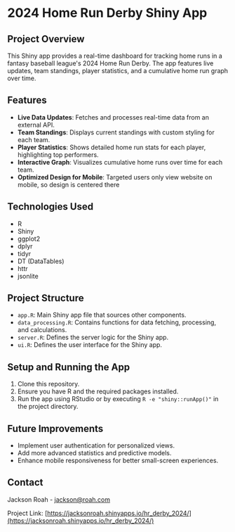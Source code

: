 # 2024 Home Run Derby Shiny App

## Project Overview
This Shiny app provides a real-time dashboard for tracking home runs in a fantasy baseball league's 2024 Home Run Derby. The app features live updates, team standings, player statistics, and a cumulative home run graph over time.

## Features
- **Live Data Updates**: Fetches and processes real-time data from an external API.
- **Team Standings**: Displays current standings with custom styling for each team.
- **Player Statistics**: Shows detailed home run stats for each player, highlighting top performers.
- **Interactive Graph**: Visualizes cumulative home runs over time for each team.
- **Optimized Design for Mobile**: Targeted users only view website on mobile, so design is centered there

## Technologies Used
- R
- Shiny
- ggplot2
- dplyr
- tidyr
- DT (DataTables)
- httr
- jsonlite

## Project Structure
- `app.R`: Main Shiny app file that sources other components.
- `data_processing.R`: Contains functions for data fetching, processing, and calculations.
- `server.R`: Defines the server logic for the Shiny app.
- `ui.R`: Defines the user interface for the Shiny app.

## Setup and Running the App
1. Clone this repository.
2. Ensure you have R and the required packages installed.
3. Run the app using RStudio or by executing `R -e "shiny::runApp()"` in the project directory.

## Future Improvements
- Implement user authentication for personalized views.
- Add more advanced statistics and predictive models.
- Enhance mobile responsiveness for better small-screen experiences.

## Contact
Jackson Roah - [jackson@roah.com](mailto:jackson@roah.com)


Project Link: [https://jacksonroah.shinyapps.io/hr_derby_2024/](https://jacksonroah.shinyapps.io/hr_derby_2024/)
